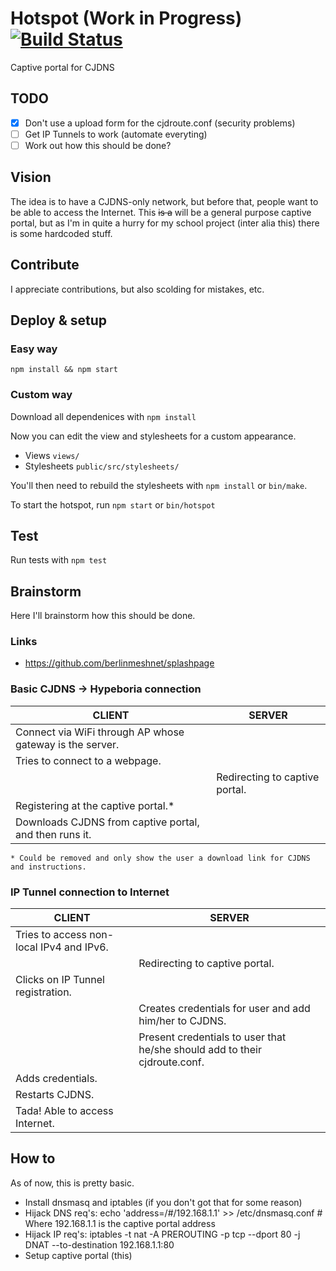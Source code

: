 Hotspot (Work in Progress) [![Build Status](https://travis-ci.org/willeponken/hotspot.svg)](https://travis-ci.org/willeponken/hotspot)
=======

Captive portal for CJDNS

## TODO
- [x] Don't use a upload form for the cjdroute.conf (security problems)
- [ ] Get IP Tunnels to work (automate everyting)
- [ ] Work out how this should be done?

## Vision
The idea is to have a CJDNS-only network, but before that, people want to be able to access the Internet.
This ~~is a~~ will be a general purpose captive portal, but as I'm in quite a hurry for my school project (inter alia this) there is some hardcoded stuff.

## Contribute
I appreciate contributions, but also scolding for mistakes, etc.

## Deploy & setup
### Easy way
`npm install && npm start`

### Custom way
Download all dependenices with `npm install`

Now you can edit the view and stylesheets for a custom appearance.

* Views `views/`
* Stylesheets `public/src/stylesheets/`

You'll then need to rebuild the stylesheets with `npm install` or `bin/make`.

To start the hotspot, run `npm start` or `bin/hotspot`

## Test
Run tests with
`npm test`

## Brainstorm
Here I'll brainstorm how this should be done.

### Links
* https://github.com/berlinmeshnet/splashpage

### Basic CJDNS -> Hypeboria connection
| CLIENT                                                      | SERVER                                |
|-------------------------------------------------------------|---------------------------------------|
| Connect via WiFi through AP whose gateway is the server.    |                                       |
| Tries to connect to a webpage.                              |                                       |
|                                                             | Redirecting to captive portal.        |
| Registering at the captive portal.*                         |                                       |
| Downloads CJDNS from captive portal, and then runs it.      |                                       |

`* Could be removed and only show the user a download link for CJDNS and instructions.`

### IP Tunnel connection to Internet
| CLIENT                                                      | SERVER                                                                     |
|-------------------------------------------------------------|----------------------------------------------------------------------------|
| Tries to access non-local IPv4 and IPv6.                    |                                                                            |
|                                                             | Redirecting to captive portal.                                             |
| Clicks on IP Tunnel registration.                           |                                                                            |
|                                                             | Creates credentials for user and add him/her to CJDNS.                     |
|                                                             | Present credentials to user that he/she should add to their cjdroute.conf. |
| Adds credentials.                                           |                                                                            |
| Restarts CJDNS.                                             |                                                                            |
| Tada! Able to access Internet.                              |                                                                            |

## How to
As of now, this is pretty basic.

* Install dnsmasq and iptables (if you don't got that for some reason)
* Hijack DNS req's: echo 'address=/#/192.168.1.1' >> /etc/dnsmasq.conf # Where 192.168.1.1 is the captive portal address
* Hijack IP req's: iptables -t nat -A PREROUTING -p tcp --dport 80 -j DNAT --to-destination 192.168.1.1:80
* Setup captive portal (this)
